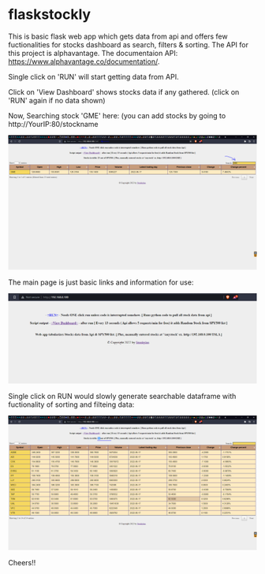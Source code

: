 # flaskstockly


This is basic flask web app which gets data from api and offers few fuctionalities for stocks dashboard as search, filters & sorting.
The API for this project is alphavantage. The documentaion API: https://www.alphavantage.co/documentation/. 





Single click on 'RUN' will start getting data from API. 

Click on 'View Dashboard' shows stocks data if any gathered. (click on 'RUN' again if no data shown) 



Now, Searching stock 'GME' here: (you can add stocks by going to http://YourIP:80/stockname

![alt text](https://github.com/Imsach/flaskstockly/blob/066e05268c6dd5ffa6416982414f845cde01a96d/screenshots/search.PNG)


The main page is just basic links and information for use:

![alt text](https://github.com/Imsach/flaskstockly/blob/c38c3cc5d599ad02de51aba01c6ea86f1b0130af/screenshots/1indexmain.PNG)

Single click on RUN would slowly generate searchable dataframe with fuctionality of sorting and filteing data:

![alt text](https://github.com/Imsach/flaskstockly/blob/a729ba9542e68c37d1ba6d17a1f2aec94b9c7c22/screenshots/AfterRun2.PNG)

Cheers!!


